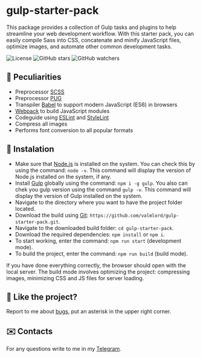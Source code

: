 # gulp-starter-pack
This package provides a collection of Gulp tasks and plugins to help streamline your web development workflow. With this starter pack, you can easily compile Sass into CSS, concatenate and minify JavaScript files, optimize images, and automate other common development tasks.

![License](https://img.shields.io/github/license/valmlord/gulp-starter-pack?style=flat-square)
![GitHub stars](https://img.shields.io/github/stars/valmlord/gulp-starter-pack?style=social)
![GitHub watchers](https://img.shields.io/github/watchers/valmlord/gulp-starter-pack.svg?style=social)
 
## :large_orange_diamond: Peculiarities
* Preprocessor [SCSS](https://sass-lang.com/)
* Preprocessor [PUG](https://pugjs.org/api/getting-started.html)
* Transpiler [Babel](https://babeljs.io/) to support modern JavaScript (ES6) in browsers
* [Webpack](https://webpack.js.org/) to build JavaScript modules
* Codeguide using [ESLint](https://eslint.org/) and [StyleLint](https://stylelint.io/)
* Compress all images
* Performs font conversion to all popular formats

## :large_orange_diamond: Instalation
* Make sure that [Node.js](https://nodejs.org/en/) is installed on the system. You can check this by using the command: ```node -v```. This command will display the version of Node.js installed on the system, if any.
* Install [Gulp](https://gulpjs.com/) globally using the command: ```npm i -g gulp```. You also can chek you gulp version using the command ```gulp -v```. This command will display the version of Gulp installed on the system.
* Navigate to the directory where you want to have the project folder located.
* Download the build using [Git](https://git-scm.com/downloads): ```https://github.com/valmlord/gulp-starter-pack.git```.
* Navigate to the downloaded build folder: ```cd gulp-starter-pack```.
* Download the required dependencies: ```npm install``` or ```npm i```.
* To start working, enter the command: ```npm run start``` (development mode).
* To build the project, enter the command: ```npm run build``` (build mode).

If you have done everything correctly, the browser should open with the local server. The build mode involves optimizing the project: compressing images, minimizing CSS and JS files for server loading.

## :orange_heart: Like the project?
Report to me about [bugs](https://github.com/valmlord/gulp-starter-pack/issues), put an asterisk in the upper right corner.

## :envelope: Contacts
For any questions write to me in my [Telegram](https://t.me/valmlord).